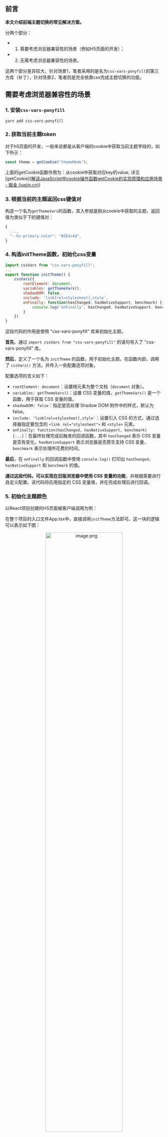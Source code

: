 ## 前言
**本文介绍前端主题切换的常见解决方案。**

分两个部分：
- 1. 需要考虑浏览器兼容性的场景（例如H5页面的开发）；
- 2. 无需考虑浏览器兼容性的场景。

这两个部分差异较大，针对场景1，笔者采用的是名为`css-vars-ponyfill`的第三方库（补丁），针对场景2，笔者则是完全依靠css完成主题切换的功能。

## 需要考虑浏览器兼容性的场景
### 1. 安装`css-vars-ponyfill`
```shell
yarn add css-vars-ponyfill
```

### 2. 获取当前主题token
对于h5页面的开发，一般来说都是从客户端的cookie中获取当前主题字段的，如下所示：
```js
const theme = getCookie("themeMode");
```

上面的getCookie函数作用为：从cookie中获取对应key的value, 详见[getCookie]([解读JavaScript中cookie操作函数getCookie的实现原理和应用场景 - 掘金 (juejin.cn)](https://juejin.cn/post/7306033185935015947))

### 3. 根据当前的主题返回css键值对
构造一个名为`getThemeVars`的函数，其入参就是刚从cookie中获取的主题，返回值为类似于下的键值对：
```js
{
  ...,
  "--hc-primary-color": "#2b3c4d",
}
```

### 4. 构造initTheme函数，初始化css变量
```js
import cssVars from "css-vars-ponyfill";
...
export function initTheme() {
	cssVars({
		rootElement: document,
		variables: getThemeVars(),
		shadowDOM: false,
		include: 'link[rel=stylesheet],style',
		onFinally: function(hasChanged, hasNativeSupport, benchmark) {
			console.log('onFinally', hasChanged, hasNativeSupport, benchmark)
		}
	})
}
```

这段代码的作用是使用 "css-vars-ponyfill" 库来初始化主题。

**首先**，通过 `import cssVars from "css-vars-ponyfill"` 的语句导入了 "css-vars-ponyfill" 库。

**然后**，定义了一个名为 `initTheme` 的函数，用于初始化主题。在函数内部，调用了 `cssVars()` 方法，并传入一些配置选项对象。

配置选项的含义如下：

-   `rootElement: document`：设置根元素为整个文档（`document` 对象）。
-   `variables: getThemeVars()`：设置 CSS 变量的值，`getThemeVars()` 是一个函数，用于获取 CSS 变量的值。
-   `shadowDOM: false`：指定是否处理 Shadow DOM 附件中的样式，默认为 false。
-   `include: 'link[rel=stylesheet],style'`：设置引入 CSS 的方式，通过选择器指定要包含的 `<link rel="stylesheet">` 和 `<style>` 元素。
-   `onFinally: function(hasChanged, hasNativeSupport, benchmark) {...}`：在最终处理完成后触发的回调函数，其中 `hasChanged` 表示 CSS 变量是否有变化，`hasNativeSupport` 表示浏览器是否原生支持 CSS 变量，`benchmark` 表示处理所花费的时间。

**最后**，在 `onFinally` 的回调函数中使用 `console.log()` 打印出 `hasChanged`、`hasNativeSupport` 和 `benchmark` 的值。

**通过这段代码，可以实现在旧版浏览器中使用 CSS 变量的功能**，并根据需要进行自定义配置。该代码将应用指定的 CSS 变量值，并在完成处理后进行回调。

### 5. 初始化主题颜色
以React项目创建的H5页面被客户端调用为例：

在整个项目的入口文件App.tsx中，直接调用`initTheme`方法即可。这一块的逻辑可以表示如下图：

<p align=center><img src="https://p3-juejin.byteimg.com/tos-cn-i-k3u1fbpfcp/5fff0e7f8b544efa9c3803257b0d4255~tplv-k3u1fbpfcp-jj-mark:0:0:0:0:q75.image#?w=1002&h=1194&s=228136&e=png&b=fffce8" alt="image.png" width="70%" /></p>

## 无需考虑浏览器兼容性的场景(参考渡一教育)
如果使用的浏览器支持最新的CSS变量语法，那么只需要通过修改适配在html元素上的css变量的值就可以了。

### 1. 在全局样式文件中构建不同主题下css变量的值
项目的主题设置在全局样式文件中，一般是`index.css`中
```css
:root {
  --text-color: #fff;
  --bg1: #102128;
  --bg2: #2d5567;
}

html[data-theme='dark'] {
  --text-color: #333;
  --bg1: #c7ffdd;
  --bg2: #fbd988;
}


.btn {
  color: var(--text-color);
  background-color: var(--bg1);
}
```
这里**必须**保证`html[data-theme='dark']`的权重大于`:root`.

### 2. 在项目的入口js文件中引入全局css文件
```js
import 'src/index.css';
```

### 3. 提供主题的全局控制函数
一般来说，全局函数会放在项目的`src/utils/index.js`文件中:
```js
let theme = 'light';
export const getTheme = () => theme;
export const setTheme = (_theme) => void theme = _theme;
```

这样通过调用getTheme或者setTheme函数就可以获取、设置theme的值了。

### 4. getTheme的使用场景
假设这样的场景，如果主题是夜晚就在页面的右上角显示“夜晚, 漆黑的夜晚...”这个文案；而主题如果是白天就显示“白昼, 热烈的阳光...”

```html
import { getTheme } from 'src/utils/index.js';
<span>{getTheme()==='light' ? '白昼, 热烈的阳光...' : '夜晚, 漆黑的夜晚...'}</span>
```

### 5. 将theme和html的属性绑定起来
只需要在设置主题色的时候将html中名为**data-theme**的值修改即可，例如：
```js
let theme = 'light';
export const getTheme = () => theme;
export const setTheme = (_theme) => {
    theme = _theme;
    document.documentElement.dataset.theme = _theme;
};
```

### 6. 解决刷新之后主题不保存
实现如果用户在使用过程中刷新了页面，则上述代码无法保证刷新之后恢复到刷新前的主题中去。因此，需要本地储存介入，分成两步：

- 1. 在项目的入口文件中尝试读取localStorage中主题相关字段的值，并调用setTheme设置到全局变量theme中去。
- 2. 每次设置完新的theme之后都将最新的值同步到localStorage中去。

一般来说，localStorage中的key会保存到`src/utils/constant.js`文件中：
```js
export const THEME_KEY = 'theme_mode';
```
然后在项目的入口文件中：
```js
import {setTheme} form 'src/utils/index.js';
import {THEME_KEY} form 'src/utils/constant.js';

try {
    const localTheme = localStorage.getItem(THEME_KEY);
    if(localTheme) setTheme(localTheme);
} catch (e) {
    console.log('init theme mode fail!');
}
```

## 总结
本文介绍了两种前端项目的主题切换策略，如果对您有所帮助，麻烦点个赞呗~
